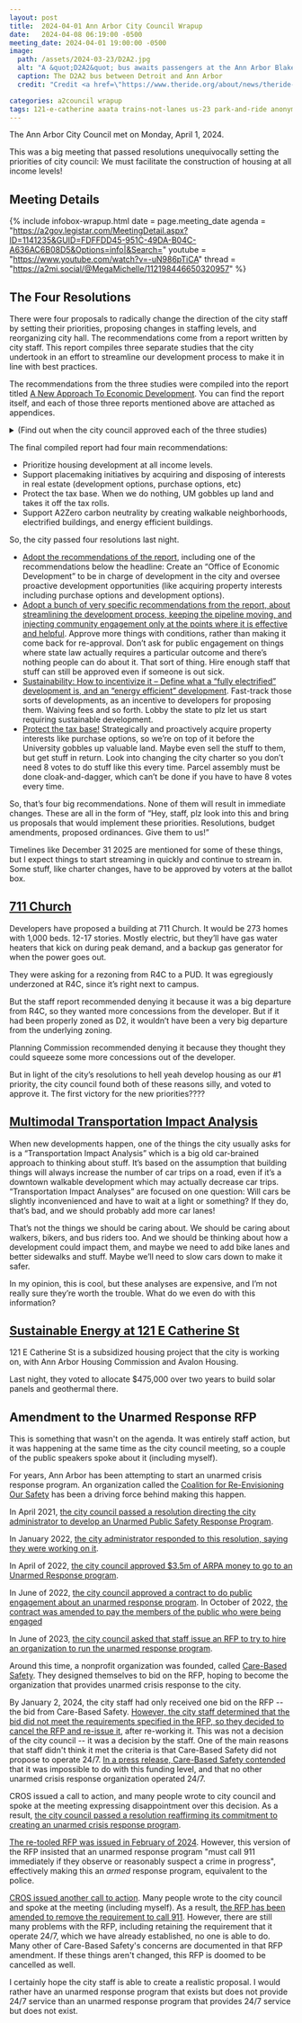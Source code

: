 ```yaml
---
layout: post
title:  2024-04-01 Ann Arbor City Council Wrapup
date:   2024-04-08 06:19:00 -0500
meeting_date: 2024-04-01 19:00:00 -0500
image:
  path: /assets/2024-03-23/D2A2.jpg
  alt: "A &quot;D2A2&quot; bus awaits passengers at the Ann Arbor Blake Transit Station, to take them to Detroit."
  caption: The D2A2 bus between Detroit and Ann Arbor
  credit: "Credit <a href=\"https://www.theride.org/about/news/theride-offers-partnership-mdot-investigate-transit-scenario-us-23-study\">AAATA</a>."

categories: a2council wrapup
tags: 121-e-catherine aaata trains-not-lanes us-23 park-and-ride anonymous-hiring dda solar-mobile-nanogrid resilience splash-pad
---
```


<span class="h-event">The <span class="p-name">Ann Arbor City Council met</span> on <time class="dt-start" datetime="2024-04-01T19:00-0500">Monday, April 1, 2024</time>.</span>

This was a big meeting that passed resolutions unequivocally setting the priorities of city council:  We must facilitate the construction of housing at all income levels!

<!--more-->

## Meeting Details

{% include infobox-wrapup.html 
  date    = page.meeting_date
  agenda  = "https://a2gov.legistar.com/MeetingDetail.aspx?ID=1141235&GUID=FDFFDD45-951C-49DA-B04C-A636AC6B08D5&Options=info|&Search="
  youtube = "https://www.youtube.com/watch?v=-uN986pTiCA"
  thread  = "https://a2mi.social/@MegaMichelle/112198446650320957"
%}


## The Four Resolutions

There were four proposals to radically change the direction of the city staff by setting their priorities, proposing changes in staffing levels, and reorganizing city hall.  The recommendations come from a report written by city staff.  This report compiles three separate studies that the city undertook in an effort to streamline our development process to make it in line with best practices.

The recommendations from the three studies were compiled into the report titled [A New Approach To Economic Development](https://a2gov.legistar.com/LegislationDetail.aspx?ID=6455353&GUID=9953264D-8091-454D-8178-7E569BF0A22C).  You can find the report itself, and each of those three reports mentioned above are attached as appendices.

<details>
<summary>(Find out when the city council approved each of the three studies)</summary>
<ul>
<li><a href="http://a2gov.legistar.com/LegislationDetail.aspx?ID=6056075&GUID=328014BD-1FCE-44DC-AAB3-35C79222A4BF&Options=ID%7cText%7c&Search=best+practices&FullText=1">Contract with SPARK to lead best practices for development</a></li>
<li>A contract with <a href="https://www.cwaplan.com/">Carlisle/Wortman</a> to evaluate how the city does development.  I can't find the specific contract for the report, unless it's part of <a href="https://a2gov.legistar.com/LegislationDetail.aspx?ID=6123570&GUID=92504B01-3B29-4E35-BB40-96808D209AB0&Options=ID">this larger contract with Carlisle/Wortman</a>.  (<a href="https://a2gov.legistar.com/LegislationDetail.aspx?ID=6277945&GUID=26C6507A-231C-4AE4-891D-03512EA2776C&Options=ID">The Carlisle/Wortman contract was renewed in July 2023</a>).</li>
<li>A stakeholder engagement conducted by city staff, interviewing developers (for-profit and non-profit), contractors, etc.  There is no contract to show here because this was just city-initiated and conducted by city staff.</li>
</ul>
</details>

The final compiled report had four main recommendations:
* Prioritize housing development at all income levels.
* Support placemaking initiatives by acquiring and disposing of interests in real estate (development options, purchase options, etc)
* Protect the tax base. When we do nothing, UM gobbles up land and takes it off the tax rolls.
* Support A2Zero carbon neutrality by creating walkable neighborhoods, electrified buildings, and energy efficient buildings.

So, the city passed four resolutions last night.

* [Adopt the recommendations of the report](https://a2gov.legistar.com/LegislationDetail.aspx?ID=6607006&GUID=A0C5AEA8-40A7-4AF9-8652-483B88135830&Options=&Search=&FullText=1), including one of the recommendations below the headline:  Create an “Office of Economic Development” to be in charge of development in the city and oversee proactive development opportunities (like acquiring property interests including purchase options and development options).
* [Adopt a bunch of very specific recommendations from the report, about streamlining the development process, keeping the pipeline moving, and injecting community engagement only at the points where it is effective and helpful](https://a2gov.legistar.com/LegislationDetail.aspx?ID=6607007&GUID=8848476B-C873-47D5-A029-B87B314B5248&Options=&Search=&FullText=1).  Approve more things with conditions, rather than making it come back for re-approval.  Don’t ask for public engagement on things where state law actually requires a particular outcome and there’s nothing people can do about it.  That sort of thing. Hire enough staff that stuff can still be approved even if someone is out sick.
* [Sustainability: How to incentivize it – Define what a “fully electrified” development is, and an “energy efficient” development](https://a2gov.legistar.com/LegislationDetail.aspx?ID=6607008&GUID=E0B8DE58-F54E-4129-9E1D-0E56903BB2DB&Options=&Search=&FullText=1). Fast-track those sorts of developments, as an incentive to developers for proposing them.  Waiving fees and so forth.  Lobby the state to plz let us start requiring sustainable development.
* [Protect the tax base!](https://a2gov.legistar.com/LegislationDetail.aspx?ID=6607009&GUID=9399494A-53F8-43CB-BA68-A4B311B3947F&Options=&Search=&FullText=1)  Strategically and proactively acquire property interests like purchase options, so we’re on top of it before the University gobbles up valuable land.  Maybe even sell the stuff to them, but get stuff in return. Look into changing the city charter so you don’t need 8 votes to do stuff like this every time. Parcel assembly must be done cloak-and-dagger, which can’t be done if you have to have 8 votes every time.

So, that’s four big recommendations.  None of them will result in immediate changes.  These are all in the form of “Hey, staff, plz look into this and bring us proposals that would implement these priorities.  Resolutions, budget amendments, proposed ordinances.  Give them to us!”

Timelines like December 31 2025 are mentioned for some of these things, but I expect things to start streaming in quickly and continue to stream in.  Some stuff, like charter changes, have to be approved by voters at the ballot box.

## [711 Church](https://a2gov.legistar.com/LegislationDetail.aspx?ID=6586150&GUID=9D1DB10E-AFDA-4B4A-B796-F4CA359EFCFF&Options=&Search=)

Developers have proposed a building at 711 Church.  It would be 273 homes with 1,000 beds.  12-17 stories.  Mostly electric, but they’ll have gas water heaters that kick on during peak demand, and a backup gas generator for when the power goes out.

They were asking for a rezoning from R4C to a PUD.  It was egregiously underzoned at R4C, since it’s right next to campus.

But the staff report recommended denying it because it was a big departure from R4C, so they wanted more concessions from the developer.  But if it had been properly zoned as D2, it wouldn’t have been a very big departure from the underlying zoning.

Planning Commission recommended denying it because they thought they could squeeze some more concessions out of the developer.

But in light of the city’s resolutions to hell yeah develop housing as our #1 priority, the city council found both of these reasons silly, and voted to approve it.  The first victory for the new priorities????

## [Multimodal Transportation Impact Analysis](https://a2gov.legistar.com/LegislationDetail.aspx?ID=6586223&GUID=BFA362E0-6389-4D99-8E01-574AC5AA1EE6&Options=&Search=)

When new developments happen, one of the things the city usually asks for is a “Transportation Impact Analysis” which is a big old car-brained approach to thinking about stuff.  It’s based on the assumption that building things will always increase the number of car trips on a road, even if it’s a downtown walkable development which may actually decrease car trips.  “Transportation Impact Analyses” are focused on one question:  Will cars be slightly inconvenienced and have to wait at a light or something?  If they do, that’s bad, and we should probably add more car lanes!

That’s not the things we should be caring about.  We should be caring about walkers, bikers, and bus riders too.  And we should be thinking about how a development could impact them, and maybe we need to add bike lanes and better sidewalks and stuff.  Maybe we’ll need to slow cars down to make it safer.

In my opinion, this is cool, but these analyses are expensive, and I’m not really sure they’re worth the trouble.  What do we even do with this information?

## [Sustainable Energy at 121 E Catherine St](https://a2gov.legistar.com/LegislationDetail.aspx?ID=6586150&GUID=9D1DB10E-AFDA-4B4A-B796-F4CA359EFCFF&Options=&Search=&FullText=1)

121 E Catherine St is a subsidized housing project that the city is working on, with Ann Arbor Housing Commission and Avalon Housing.

Last night, they voted to allocate $475,000 over two years to build solar panels and geothermal there.

## Amendment to the Unarmed Response RFP

This is something that wasn't on the agenda.  It was entirely staff action, but it was happening at the same time as the city council meeting, so a couple of the public speakers spoke about it (including myself).

For years, Ann Arbor has been attempting to start an unarmed crisis response program.  An organization called the [Coalition for Re-Envisioning Our Safety](https://www.reenvisionoursafety.org/) has been a driving force behind making this happen.

In April 2021, [the city council passed a resolution directing the city administrator to develop an Unarmed Public Safety Response Program](https://a2gov.legistar.com/LegislationDetail.aspx?ID=4874520&GUID=84A3D90E-7AF3-46C9-98B8-FE4789A7DAB1&Options=ID%7CText%7C&Search=unarmed+response&FullText=1).

In January 2022, [the city administrator responded to this resolution, saying they were working on it](https://a2gov.legistar.com/LegislationDetail.aspx?ID=5365438&GUID=8F62BB3F-47AA-451F-B7AD-F56D00DC67E6&Options=ID%7CText%7C&FullText=1).

In April of 2022, [the city council approved $3.5m of ARPA money to go to an Unarmed Response program](https://a2gov.legistar.com/LegislationDetail.aspx?ID=5534294&GUID=E5B3011D-DF6A-474F-A18E-AC754BA50E6E&Options=ID%7CText%7C&FullText=1).

In June of 2022, [the city council approved a contract to do public engagement about an unarmed response program](https://a2gov.legistar.com/LegislationDetail.aspx?ID=5664583&GUID=EC8616E5-1427-44FE-824B-E6352DC955AC&Options=ID).  In October of 2022, [the contract was amended to pay the members of the public who were being engaged](https://a2gov.legistar.com/LegislationDetail.aspx?ID=5865158&GUID=B4531347-ABBC-4B2B-99B0-3DA9752E8B34&Options=ID%7CText%7C&FullText=1)

In June of 2023, [the city council asked that staff issue an RFP to try to hire an organization to run the unarmed response program](https://a2gov.legistar.com/LegislationDetail.aspx?ID=6261657&GUID=141974AE-5A4E-41BC-84F0-6866A63F2A3C&Options=ID%7CText%7C&FullText=1).

Around this time, a nonprofit organization was founded, called [Care-Based Safety](https://carebasedsafety.org/).  They designed themselves to bid on the RFP, hoping to become the organization that provides unarmed crisis response to the city.

By January 2, 2024, the city staff had only received one bid on the RFP -- the bid from Care-Based Safety.  [However, the city staff determined that the bid did not meet the requirements specified in the RFP, so they decided to cancel the RFP and re-issue it](https://www.facebook.com/ReEnvisionOurSafetyWashCo/posts/pfbid02CF6sXn1BGeSPmQLxwqqnHy2nchStsNmN4cWNkbFrWxiCFEFgP4nEHyWyhvdhDXf8l), after re-working it.  This was not a decision of the city council -- it was a decision by the staff.  One of the main reasons that staff didn't think it met the criteria is that Care-Based Safety did not propose to operate 24/7.  [In a press release, Care-Based Safety contended](https://docs.google.com/document/d/1_Qa62pTb9_oHv7Iv0YGR-xiZwBJqI1fsekLO14-eTT0/edit?link_id=10&can_id=86a58c4865c5c026d0bb4ffd224b1d1b&source=email-take-action-call-into-city-council&email_referrer=email_2156244&email_subject=we-need-you-city-of-ann-arbor-cancels-request-for-proposal) that it was impossible to do with this funding level, and that no other unarmed crisis response organization operated 24/7.

CROS issued a call to action, and many people wrote to city council and spoke at the meeting expressing disappointment over this decision.  As a result, [the city council passed a resolution reaffirming its commitment to creating an unarmed crisis response program](https://a2gov.legistar.com/LegislationDetail.aspx?ID=6469766&GUID=A09856C3-92C0-4435-9218-622996FF893C&Options=ID%7CText%7C&FullText=1).

[The re-tooled RFP was issued in February of 2024](https://www.a2gov.org/departments/finance-admin-services/purchasing/Documents/RFP_24-16_Document.pdf).  However, this version of the RFP insisted that an unarmed response program "must call 911 immediately if they observe or reasonably suspect a crime in progress", effectively making this an _armed_ response program, equivalent to the police.  

[CROS issued another call to action](https://actionnetwork.org/letters/tell-a2-city-council-amend-the-rfp).  Many people wrote to the city council and spoke at the meeting (including myself).  As a result, [the RFP has been amended to remove the requirement to call 911](https://actionnetwork.org/letters/tell-a2-city-council-amend-the-rfp).  However, there are still many problems with the RFP, including retaining the requirement that it operate 24/7, which we have already established, no one is able to do.  Many other of Care-Based Safety's concerns are documented in that RFP amendment.  If these things aren't changed, this RFP is doomed to be cancelled as well.

I certainly hope the city staff is able to create a realistic proposal.  I would rather have an unarmed response program that exists but does not provide 24/7 service than an unarmed response program that provides 24/7 service but does not exist.
